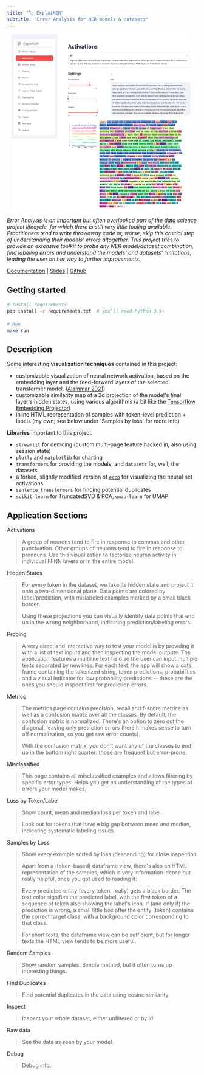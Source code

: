 ```yaml
---
title: "🏷️ ExplaiNER"
subtitle: "Error Analysis for NER models & datasets"
---
```


<div style="text-align: center">
<img src="screenshot.jpg" alt="drawing" width="480px"/>
</div>

_Error Analysis is an important but often overlooked part of the data science project lifecycle, for which there is still very little tooling available. Practitioners tend to write throwaway code or, worse, skip this crucial step of understanding their models' errors altogether. This project tries to provide an extensive toolkit to probe any NER model/dataset combination, find labeling errors and understand the models' and datasets' limitations, leading the user on her way to further improvements._

[Documentation](../doc/index.html) | [Slides](../presentation.pdf) | [Github](https://github.com/aseifert/ExplaiNER)


## Getting started

```bash
# Install requirements
pip install -r requirements.txt  # you'll need Python 3.9+

# Run
make run
```

## Description

Some interesting **visualization techniques** contained in this project:

* customizable visualization of neural network activation, based on the embedding layer and the feed-forward layers of the selected transformer model. ([Alammar 2021](https://aclanthology.org/2021.acl-demo.30/))
* customizable similarity map of a 2d projection of the model's final layer's hidden states, using various algorithms (a bit like the [Tensorflow Embedding Projector](https://projector.tensorflow.org/))
* inline HTML representation of samples with token-level prediction + labels (my own; see below under 'Samples by loss' for more info)


**Libraries** important to this project:

* `streamlit` for demoing (custom multi-page feature hacked in, also using session state)
* `plotly` and `matplotlib` for charting
* `transformers` for providing the models, and `datasets` for, well, the datasets
* a forked, slightly modified version of [`ecco`](https://github.com/jalammar/ecco) for visualizing the neural net activations
* `sentence_transformers` for finding potential duplicates
* `scikit-learn` for TruncatedSVD & PCA, `umap-learn` for UMAP


## Application Sections


Activations

> A group of neurons tend to fire in response to commas and other punctuation. Other groups of neurons tend to fire in response to pronouns. Use this visualization to factorize neuron activity in individual FFNN layers or in the entire model.


Hidden States

> For every token in the dataset, we take its hidden state and project it onto a two-dimensional plane. Data points are colored by label/prediction, with mislabeled examples marked by a small black border.
>
> Using these projections you can visually identify data points that end up in the wrong neighborhood, indicating prediction/labeling errors.


Probing

> A very direct and interactive way to test your model is by providing it with a list of text inputs and then inspecting the model outputs. The application features a multiline text field so the user can input multiple texts separated by newlines. For each text, the app will show a data frame containing the tokenized string, token predictions, probabilities and a visual indicator for low probability predictions -- these are the ones you should inspect first for prediction errors.


Metrics

> The metrics page contains precision, recall and f-score metrics as well as a confusion matrix over all the classes. By default, the confusion matrix is normalized. There's an option to zero out the diagonal, leaving only prediction errors (here it makes sense to turn off normalization, so you get raw error counts).
>
> With the confusion matrix, you don't want any of the classes to end up in the bottom right quarter: those are frequent but error-prone.


Misclassified

> This page contains all misclassified examples and allows filtering by specific error types. Helps you get an understanding of the types of errors your model makes.


Loss by Token/Label

> Show count, mean and median loss per token and label.
>
> Look out for tokens that have a big gap between mean and median, indicating systematic labeling issues.


Samples by Loss

> Show every example sorted by loss (descending) for close inspection.
>
> Apart from a (token-based) dataframe view, there's also an HTML representation of the samples, which is very information-dense but really helpful, once you got used to reading it:
>
> Every predicted entity (every token, really) gets a black border. The text color signifies the predicted label, with the first token of a sequence of token also showing the label's icon. If (and only if) the prediction is wrong, a small little box after the entity (token) contains the correct target class, with a background color corresponding to that class.
>
> For short texts, the dataframe view can be sufficient, but for longer texts the HTML view tends to be more useful.


Random Samples

> Show random samples. Simple method, but it often turns up interesting things.


Find Duplicates

> Find potential duplicates in the data using cosine similarity.


Inspect

> Inspect your whole dataset, either unfiltered or by id.


Raw data

> See the data as seen by your model.


Debug

> Debug info.
